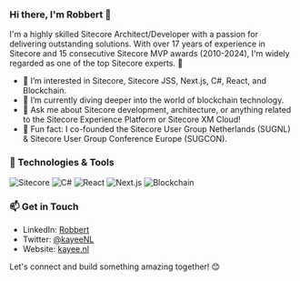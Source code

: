 ### Hi there, I'm Robbert 👋

I'm a highly skilled Sitecore Architect/Developer with a passion for delivering outstanding solutions. With over 17 years of experience in Sitecore and 15 consecutive Sitecore MVP awards (2010-2024), I'm widely regarded as one of the top Sitecore experts. 🚀

- 👀 I’m interested in Sitecore, Sitecore JSS, Next.js, C#, React, and Blockchain.
- 🌱 I’m currently diving deeper into the world of blockchain technology.
- 💬 Ask me about Sitecore development, architecture, or anything related to the Sitecore Experience Platform or Sitecore XM Cloud!
- 📢 Fun fact: I co-founded the Sitecore User Group Netherlands (SUGNL) & Sitecore User Group Conference Europe (SUGCON).

### 🔧 Technologies & Tools
![Sitecore](https://img.shields.io/badge/-Sitecore-333333?style=flat&logo=sitecore)
![C#](https://img.shields.io/badge/-C%23-333333?style=flat&logo=c-sharp)
![React](https://img.shields.io/badge/-React-333333?style=flat&logo=react)
![Next.js](https://img.shields.io/badge/-Next.js-333333?style=flat&logo=next-dot-js)
![Blockchain](https://img.shields.io/badge/-Blockchain-333333?style=flat&logo=blockchain.com)

### 📫 Get in Touch
- LinkedIn: [Robbert](https://linkedin.com/in/robberthock/)
- Twitter: [@kayeeNL](https://twitter.com/kayeeNL)
- Website: [kayee.nl](https://www.kayee.nl/)

Let's connect and build something amazing together! 😊


<!---
KayeeNL/KayeeNL is a ✨ special ✨ repository because its `README.md` (this file) appears on your GitHub profile.
You can click the Preview link to take a look at your changes.
--->
